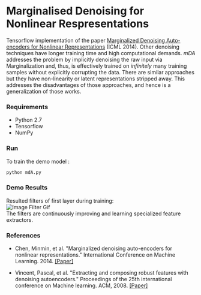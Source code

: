 # Marginalised Denoising for Nonlinear Respresentations
Tensorflow implementation of the paper [Marginalized Denoising Auto-encoders for Nonlinear Representations][main-paper] (ICML 2014). Other denoising techniques have longer training time and high computational demands. *mDA* addresses the problem by implicitly denoising the raw input via Marginalization and, thus, is effectively trained on *infinitely* many training samples without explicitly corrupting the data. There are similar approaches but they have non-linearity or latent representations stripped away. This addresses the disadvantages of those approaches, and hence is a generalization of those works.

### Requirements
 - Python 2.7
 - Tensorflow
 - NumPy

### Run
To train the demo model :
```sh
python mdA.py 
```

### Demo Results


Resulted filters of first layer during training:  
![Image Filter Gif](https://raw.githubusercontent.com/satwik77/mDA-Tensorflow/master/image-filters.gif)  
The filters are continuously improving and learning specialized feature extractors.

### References
 - Chen, Minmin, et al. "Marginalized denoising auto-encoders for nonlinear representations." International Conference on Machine Learning. 2014. [[Paper]][main-paper]
 - Vincent, Pascal, et al. "Extracting and composing robust features with denoising autoencoders." Proceedings of the 25th international conference on Machine learning. ACM, 2008. [[Paper]][da]


   [main-paper]: <http://www.cse.wustl.edu/~mchen/papers/deepmsda.pdf>
   [da]: <http://www.cs.toronto.edu/~larocheh/publications/icml-2008-denoising-autoencoders.pdf>
